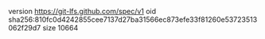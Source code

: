 version https://git-lfs.github.com/spec/v1
oid sha256:810fc0d4242855cee7137d27ba31566ec873efe33f81260e53723513062f29d7
size 10664
